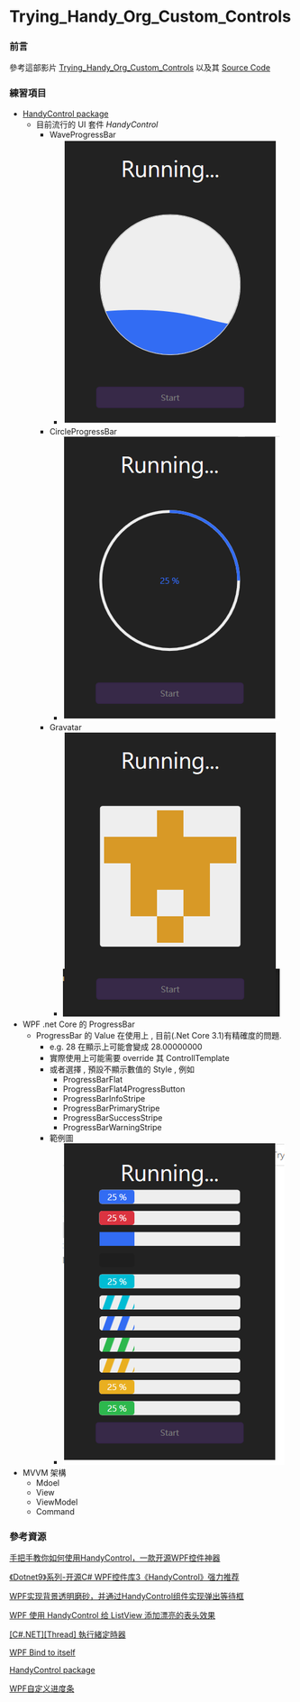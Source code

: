 # Trying_Handy_Org_Custom_Controls
### 前言
參考這部影片 [Trying_Handy_Org_Custom_Controls](https://www.youtube.com/watch?v=8uW5uY6PvDQ)
以及其 [Source Code](https://github.com/Abel13/CustomControlsHandyOrg)

### 練習項目
* [HandyControl package](https://github.com/HandyOrg/HandyControl)
    * 目前流行的 UI 套件 *HandyControl*
      * WaveProgressBar
        * ![](readmeImage/waveProgressBar.PNG)
      * CircleProgressBar
        * ![](readmeImage/circleProgrssBar.PNG)
      * Gravatar
        * ![](readmeImage/grave.PNG)
* WPF .net Core 的 ProgressBar
    * ProgressBar 的 Value 在使用上 , 目前(.Net Core 3.1)有精確度的問題. 
      * e.g. 28 在顯示上可能會變成 28.00000000
      * 實際使用上可能需要 override 其 ControllTemplate 
      * 或者選擇 , 預設不顯示數值的 Style , 例如
        * ProgressBarFlat
        * ProgressBarFlat4ProgressButton
        * ProgressBarInfoStripe
        * ProgressBarPrimaryStripe
        * ProgressBarSuccessStripe
        * ProgressBarWarningStripe
      * 範例圖
        * ![](readmeImage/progressBar.PNG)
* MVVM 架構
    * Mdoel
    * View
    * ViewModel
    * Command

### 參考資源
[手把手教你如何使用HandyControl，一款开源WPF控件神器](https://blog.csdn.net/qqwe13/article/details/85227311)

[《Dotnet9》系列-开源C# WPF控件库3《HandyControl》强力推荐](https://blog.csdn.net/qq_45533841/article/details/105878149?utm_medium=distribute.pc_relevant.none-task-blog-baidujs_title-2&spm=1001.2101.3001.4242)

[WPF实现背景透明磨砂，并通过HandyControl组件实现弹出等待框](https://blog.csdn.net/wdw984/article/details/92803240?utm_medium=distribute.pc_relevant.none-task-blog-BlogCommendFromBaidu-3.control&depth_1-utm_source=distribute.pc_relevant.none-task-blog-BlogCommendFromBaidu-3.control)

[WPF 使用 HandyControl 给 ListView 添加漂亮的表头效果](https://blog.csdn.net/lindexi_gd/article/details/108807459)

[[C#.NET][Thread] 執行緒定時器](https://dotblogs.com.tw/yc421206/2011/01/30/21141)

[WPF Bind to itself](https://stackoverflow.com/questions/1906587/wpf-bind-to-itself)

[HandyControl package](https://github.com/HandyOrg/HandyControl)

[WPF自定义进度条](https://www.twblogs.net/a/5c109f1ebd9eee5e41837ecb?lang=zh-cn)
